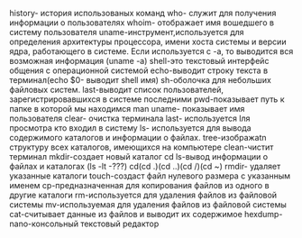 history- история использованых команд
who- cлужит для получения информации о пользователях
whoim- отображает имя вошедшего в систему пользователя
uname-инструмент,используется для определения архитектуры процессора, имени хоста системы и версии ядра, работающего в системе. Если используется с -а, то выводится вся возможная информация (uname -a)
shell-это текстовый интерфейс общения с операционной системой
echo-выводит строку текста в терминал(echo $0- выводит shell имя)
sh-оболочкa для небольших файловых систем.
last-выводит список пользователей, зарегистрировавшихся в системе последними
pwd-показывает путь к папке в которой мы находимся
man uname- показывает имя пользователя
clear- очистка терминала
last- используется lля просмотра кто входил в систему
ls- используется для вывода содержимого каталогов и информации о файлах.
tree-изображаtn структуру всех каталогов, имеющихся на компьютере
clean-чистит терминал
mkdir-создает новый каталог 
cd
ls-вывод информации о файлах и каталогах (ls -lt -???)
cd(cd .)(cd ..)(cd /)(cd ~)
rmdir- удаляет указанные каталоги
touch-создаст файл нулевого размера с указанным именем
cp-предназначенная для копирования файлов из одного в другие каталоги
rm-используется для удаления файлов из файловой системы
mv-используемая для удаления файлов из файловой системы
cat-считывает данные из файлов и выводит их содержимое
hexdump-
nano-консольный текстовый редактор
